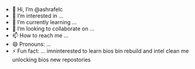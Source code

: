 - 👋 Hi, I’m @ashrafelc
- 👀 I’m interested in ...
- 🌱 I’m currently learning ...
- 💞️ I’m looking to collaborate on ...
- 📫 How to reach me ...
- 😄 Pronouns: ...
- ⚡ Fun fact: ...
imninterested to learn bios bin rebuild and intel clean me
unlocking bios
new repostories
<!---
ashrafelc/ashrafelc is a ✨ special ✨ repository because its `README.md` (this file) appears on your GitHub profile.
You can click the Preview link to take a look at your changes.
--->
